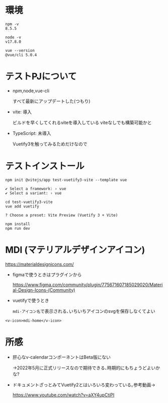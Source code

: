 # 環境

```
npm -v
8.5.5

node -v
v17.8.0

vue --version
@vue/cli 5.0.4
```

# テストPJについて
- npm,node,vue-cli

  すべて最新にアップデートした(つもり)

- vite: 導入

  ビルドを早くしてくれるviteを導入している
  viteなしでも構築可能かと

- TypeScript: 未導入

  Vuetify3を触ってみるためだけなので
  

# テストインストール
```
npm init @vitejs/app test-vuetify3-vite --template vue

✔ Select a framework: › vue
✔ Select a variant: › vue
```
```
cd test-vuetify3-vite
vue add vuetify

? Choose a preset: Vite Preview (Vuetify 3 + Vite)
```
```
npm install
npm run dev
```

# MDI (マテリアルデザインアイコン)
https://materialdesignicons.com/
- figmaで使うときはプラグインから

  https://www.figma.com/community/plugin/775671607185029020/Material-Design-Icons-(Community)

- vuetifyで使うとき

  `mdi-アイコン名`で表示される､いちいちアイコンのsvgを保存しなくてよい

```
<v-icon>mdi-home</v-icon>
```

# 所感
- 肝心なv-calendarコンポーネントはBeta版にない
  
  →2022年5月に正式リリースなので期待できる､時期的にもちょうどよいかな?
- ドキュメントざっとみてVuetify2とはいろいろ変わっている｡参考動画→

  https://www.youtube.com/watch?v=aXY4upCtiPI

